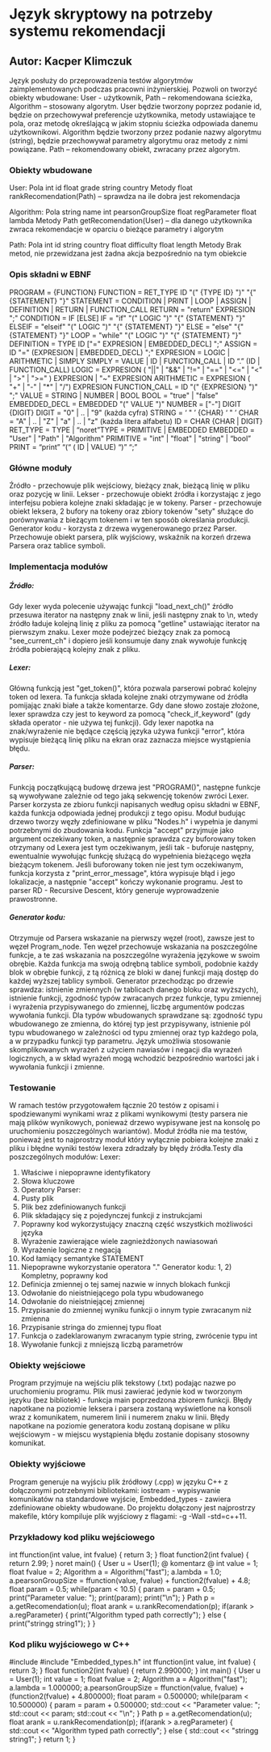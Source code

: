 # Język skryptowy na potrzeby systemu rekomendacji
## Autor: Kacper Klimczuk

Język posłuży do przeprowadzenia testów algorytmów
zaimplementowanych podczas pracowni inżynierskiej. Pozwoli on tworzyć
obiekty wbudowane: User - użytkownik, Path – rekomendowana ścieżka,
Algorithm – stosowany algorytm.
User będzie tworzony poprzez podanie id, będzie on przechowywał
preferencje użytkownika, metody ustawiające te pola, oraz metodę
określającą w jakim stopniu ścieżka odpowiada danemu użytkownikowi.
Algorithm będzie tworzony przez podanie nazwy algorytmu (string), będzie
przechowywał parametry algorytmu oraz metody z nimi powiązane. Path –
rekomendowany obiekt, zwracany przez algorytm.



### Obiekty wbudowane
User:
Pola
int id
float grade
string country
Metody
float
rankRecomendation(Path) –
sprawdza na ile dobra jest
rekomendacja

Algorithm:
Pola
string name
int pearsonGroupSize
float regParameter
float lambda
Metody
Path
getRecomendation(User) –
dla danego użytkownika
zwraca rekomendacje w
oparciu o bieżące parametry
i algorytm

Path:
Pola
int id
string country
float difficulty
float length
Metody
Brak metod, nie
przewidzana jest żadna
akcja bezpośrednio na tym
obiekcie

### Opis składni w EBNF
PROGRAM = {FUNCTION}
FUNCTION = RET_TYPE ID "(" {TYPE ID} ")" "{" {STATEMENT} "}"
STATEMENT = CONDITION | PRINT | LOOP | ASSIGN | DEFINITION | RETURN
| FUNCTION_CALL
RETURN = "return" EXPRESION ";"
CONDITION = IF [ELSE]
IF = "if" "(" LOGIC ")" "{" {STATEMENT} "}"
ELSEIF = "elseif" "(" LOGIC ")" "{" {STATEMENT} "}"
ELSE = "else" "{" {STATEMENT} "}"
LOOP = "while" "(" LOGIC ")" "{" {STATEMENT} "}"
DEFINITION = TYPE ID ["=" EXPRESION | EMBEDDED_DECL] ";"
ASSIGN = ID "=" (EXPRESION | EMBEDDED_DECL) ";"
EXPRESION = LOGIC | ARITHMETIC | SIMPLY
SIMPLY = VALUE | ID | FUNCTION_CALL | ID “.” (ID | FUNCTION_CALL)
LOGIC = EXPRESION ( "||" | "&&" | "!=" | "==" | "<=" | "<" | ">" | ">=" )
EXPRESION |
"~" EXPRESION
ARITHMETIC = EXPRESION ( "+" | "-" | "*" | "/") EXPRESION
FUNCTION_CALL = ID "(" {EXPRESION} ")" ";"
VALUE = STRING | NUMBER | BOOL
BOOL = "true" | "false"
EMBEDDED_DECL = EMBEDDED "(" VALUE ")"
NUMBER = ["-"] DIGIT {DIGIT}
DIGIT = "0" | .. | "9" (każda cyfra)
STRING = ‘ " ’ {CHAR} ‘ " ’
CHAR = "A" | .. | "Z" | "a" | .. | "z" (każda litera alfabetu)
ID = CHAR {CHAR | DIGIT}
RET_TYPE = TYPE | “noret”TYPE = PRIMITIVE | EMBEDDED
EMBEDDED = "User" | "Path" | "Algorithm"
PRIMITIVE = "int" | "float" | "string" | “bool”
PRINT = “print” “(“ ( ID | VALUE) “)” “;”


### Główne moduły
Źródło - przechowuje plik wejściowy, bieżący znak, bieżącą linię w pliku
oraz pozycję w linii.
Lekser - przechowuje obiekt źródła i korzystając z jego interfejsu pobiera
kolejne znaki składając je w tokeny.
Parser - przechowuje obiekt leksera, 2 bufory na tokeny oraz zbiory
tokenów "sety" służące do porównywania z bieżącym tokenem i w ten
sposób określania produkcji.
Generator kodu - korzysta z drzewa wygenerowanego przez Parser.
Przechowuje obiekt parsera, plik wyjściowy, wskaźnik na korzeń drzewa
Parsera oraz tablice symboli.


### Implementacja modułów
##### Źródło:
Gdy lexer wyda polecenie używając funkcji "load_next_ch()" źródło
przesuwa iterator na następny znak w linii, jeśli następny znak to \n, wtedy
źródło ładuje kolejną linię z pliku za pomocą "getline" ustawiając iterator
na pierwszym znaku.
Lexer może podejrzeć bieżący znak za pomocą "see_current_ch" i dopiero
jeśli konsumuje dany znak wywołuje funkcję źródła pobierającą kolejny
znak z pliku.
##### Lexer:
Główną funkcją jest "get_token()", która pozwala parserowi pobrać kolejny
token od lexera. Ta funkcja składa kolejne znaki otrzymywane od źródła
pomijając znaki białe a także komentarze. Gdy dane słowo zostaje złożone,
lexer sprawdza czy jest to keyword za pomocą "check_if_keyword" (gdy
składa operator - nie używa tej funkcji).
Gdy lexer napotka na znak/wyrażenie nie będące częścią języka używa
funkcji "error", która wypisuje bieżącą linię pliku na ekran oraz zaznacza
miejsce wystąpienia błędu.
##### Parser:
Funkcją początkującą budowę drzewa jest "PROGRAM()", następne funkcje
są wywoływane zależnie od tego jaką sekwencję tokenów zwróci Lexer.
Parser korzysta ze zbioru funkcji napisanych według opisu składni w EBNF,
każda funkcja odpowiada jednej produkcji z tego opisu.
Moduł budując drzewo tworzy węzły zdefiniowane w pliku "Nodes.h" i
wypełnia je danymi potrzebnymi do zbudowania kodu.
Funkcja "accept" przyjmuje jako argument oczekiwany token, a następnie
sprawdza czy buforowany token otrzymany od Lexera jest tym
oczekiwanym, jeśli tak - buforuje następny, ewentualnie wywołując funkcję
służącą do wypełnienia bieżącego węzła bieżącym tokenem. Jeśli
buforowany token nie jest tym oczekiwanym, funkcja korzysta z
"print_error_message", która wypisuje błąd i jego lokalizacje, a następnie
"accept" kończy wykonanie programu.
Jest to parser RD - Recursive Descent, który generuje wyprowadzenie
prawostronne.
##### Generator kodu:
Otrzymuje od Parsera wskazanie na pierwszy węzeł (root), zawsze jest to
węzeł Program_node. Ten węzeł przechowuje wskazania na poszczególne
funkcje, a te zaś wskazania na poszczególne wyrażenia językowe w swoim
obrębie.
Każda funkcja ma swoją odrębną tablice symboli, podobnie każdy blok w
obrębie funkcji, z tą różnicą ze bloki w danej funkcji mają dostęp do każdej
wyższej tablicy symboli.
Generator przechodząc po drzewie sprawdza: istnienie zmiennych (w
tablicach danego bloku oraz wyższych), istnienie funkcji, zgodność typów
zwracanych przez funkcje, typu zmiennej i wyrażenia przypisywanego do
zmiennej, liczbę argumentów podczas wywołania funkcji. Dla typów
wbudowanych sprawdzane są: zgodność typu wbudowanego ze zmienna,
do której typ jest przypisywany, istnienie pól typu wbudowanego w
zależności od typu zmiennej oraz typ każdego pola, a w przypadku funkcji
typ parametru.
Język umożliwia stosowanie skomplikowanych wyrażeń z użyciem
nawiasów i negacji dla wyrażeń logicznych, a w skład wyrażeń mogą
wchodzić bezpośrednio wartości jak i wywołania funkcji i zmienne.

### Testowanie
W ramach testów przygotowałem łącznie 20 testów z opisami i
spodziewanymi wynikami wraz z plikami wynikowymi (testy parsera nie
mają plików wynikowych, ponieważ drzewo wypisywane jest na konsolę po
uruchomieniu poszczególnych wariantów). Moduł źródła nie ma testów,
ponieważ jest to najprostrzy moduł który wyłącznie pobiera kolejne znaki z
pliku i błędne wyniki testów lexera zdradzały by błędy źródła.Testy dla poszczególnych modułów:
Lexer:
1) Właściwe i niepoprawne identyfikatory
2) Słowa kluczowe
3) Operatory
Parser:
1) Pusty plik
2) Plik bez zdefiniowanych funkcji
3) Plik składający się z pojedynczej funkcji z instrukcjami
4) Poprawny kod wykorzystujący znaczną część wszystkich możliwości
języka
5) Wyrażenie zawierające wiele zagnieżdżonych nawiasowań
6) Wyrażenie logiczne z negacją
7) Kod łamiący semantyke STATEMENT
8) Niepoprawne wykorzystanie operatora "."
Generator kodu:
1, 2) Kompletny, poprawny kod
3) Definicja zmiennej o tej samej nazwie w innych blokach funkcji
4) Odwołanie do nieistniejącego pola typu wbudowanego
5) Odwołanie do nieistniejącej zmiennej
6) Przypisanie do zmiennej wyniku funkcji o innym typie zwracanym niż
zmienna
7) Przypisanie stringa do zmiennej typu float
8) Funkcja o zadeklarowanym zwracanym typie string, zwrócenie typu int
9) Wywołanie funkcji z mniejszą liczbą parametrów

### Obiekty wejściowe
Program przyjmuje na wejściu plik tekstowy (.txt) podając nazwe po
uruchomieniu programu. Plik musi zawierać jedynie kod w tworzonym
języku (bez bibliotek) - funkcja main poprzedzona zbiorem funkcji.
Błędy napotkane na poziomie leksera i parsera zostaną wyświetlone na
konsoli wraz z komunikatem, numerem linii i numerem znaku w linii. Błędy
napotkane na poziomie generatora kodu zostaną dopisane w pliku
wejściowym - w miejscu wystąpienia błędu zostanie dopisany stosowny
komunikat.
### Obiekty wyjściowe
Program generuje na wyjściu plik źródłowy (.cpp) w języku C++ z
dołączonymi potrzebnymi bibliotekami: iostream - wypisywanie
komunikatów na standardowe wyjście, Embedded_types - zawiera
zdefiniowane obiekty wbudowane. Do projektu dołączony jest najprostrzy
makefile, który kompiluje plik wyjściowy z flagami: -g -Wall -std=c++11.

### Przykładowy kod pliku wejściowego
int ffunction(int value, int fvalue) {
return 3;
}
float function2(int fvalue) {
return 2.99;
}
noret main() {
User u = User(1);
@ komentarz @
int value = 1;
float fvalue = 2;
Algorithm a = Algorithm("fast");
a.lambda = 1.0;
a.pearsonGroupSize = ffunction(value, fvalue) +
function2(fvalue) + 4.8;
float param = 0.5;
while(param < 10.5) {
param = param + 0.5;
print("Parameter value: ");
print(param);
print("\n");
}
Path p = a.getRecomendation(u);
float arank = u.rankRecomendation(p);
if(arank > a.regParameter) {
print("Algorithm typed path correctly");
}
else { print("stringg string1"); }
}

### Kod pliku wyjściowego w C++
#include <iostream>
#include "Embedded_types.h"
int ffunction(int value, int fvalue)
{
return 3;
}
float function2(int fvalue)
{
return 2.990000;
}
int main()
{
User u = User(1);
int value = 1;
float fvalue = 2;
Algorithm a = Algorithm("fast");
a.lambda = 1.000000;
a.pearsonGroupSize = ffunction(value, fvalue) +
(function2(fvalue) + 4.800000);
float param = 0.500000;
while(param < 10.500000)
{
param = param + 0.500000;
std::cout << "Parameter value: ";
std::cout << param;
std::cout << "\n";
}
Path p = a.getRecomendation(u);
float arank = u.rankRecomendation(p);
if(arank > a.regParameter)
{
std::cout << "Algorithm typed path correctly";
}
else
{
std::cout << "stringg string1";
}
return 1;
}
